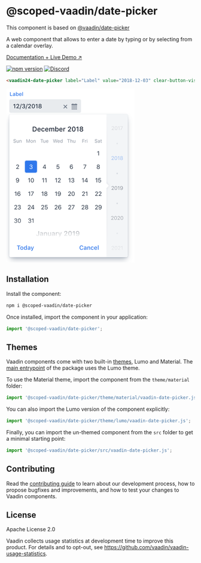 # @scoped-vaadin/date-picker

This component is based on [@vaadin/date-picker](https://www.npmjs.com/package/@vaadin/date-picker)

A web component that allows to enter a date by typing or by selecting from a calendar overlay.

[Documentation + Live Demo ↗](https://vaadin.com/docs/latest/components/date-picker)

[![npm version](https://badgen.net/npm/v/@scoped-vaadin/date-picker)](https://www.npmjs.com/package/@scoped-vaadin/date-picker)
[![Discord](https://img.shields.io/discord/732335336448852018?label=discord)](https://discord.gg/PHmkCKC)

```html
<vaadin24-date-picker label="Label" value="2018-12-03" clear-button-visible></vaadin24-date-picker>
```

[<img src="https://raw.githubusercontent.com/vaadin/web-components/master/packages/date-picker/screenshot.png" width="343" alt="Screenshot of vaadin-date-picker">](https://vaadin.com/docs/latest/components/date-picker)

## Installation

Install the component:

```sh
npm i @scoped-vaadin/date-picker
```

Once installed, import the component in your application:

```js
import '@scoped-vaadin/date-picker';
```

## Themes

Vaadin components come with two built-in [themes](https://vaadin.com/docs/latest/styling), Lumo and Material.
The [main entrypoint](https://github.com/vaadin/web-components/blob/master/packages/date-picker/vaadin-date-picker.js) of the package uses the Lumo theme.

To use the Material theme, import the component from the `theme/material` folder:

```js
import '@scoped-vaadin/date-picker/theme/material/vaadin-date-picker.js';
```

You can also import the Lumo version of the component explicitly:

```js
import '@scoped-vaadin/date-picker/theme/lumo/vaadin-date-picker.js';
```

Finally, you can import the un-themed component from the `src` folder to get a minimal starting point:

```js
import '@scoped-vaadin/date-picker/src/vaadin-date-picker.js';
```

## Contributing

Read the [contributing guide](https://vaadin.com/docs/latest/contributing/overview) to learn about our development process, how to propose bugfixes and improvements, and how to test your changes to Vaadin components.

## License

Apache License 2.0

Vaadin collects usage statistics at development time to improve this product.
For details and to opt-out, see https://github.com/vaadin/vaadin-usage-statistics.
